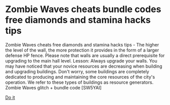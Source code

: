 # Zombie Waves cheats bundle codes free diamonds and stamina hacks tips

Zombie Waves cheats free diamonds and stamina hacks tips - The higher the level of the wall, the more protection it provides in the form of a larger defense HP fence. Please note that walls are usually a direct prerequisite for upgrading to the main hall level. Lesson: Always upgrade your walls. You may have noticed that your novice resources are decreasing when building and upgrading buildings. Don't worry, some buildings are completely dedicated to producing and maintaining the core resources of the city's operation. We refer to these types of buildings as resource generators. Zombie Waves glitch + bundle code [SW5YAI]

[Do it](https://fureway.top/zombie-waves/)

